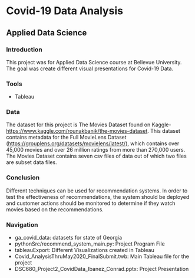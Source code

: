 # Covid-19 Data Analysis
## Applied Data Science

### Introduction
This project was for Applied Data Science course at Bellevue University.  The goal was create different visual presentations for Covid-19 Data.

### Tools
* Tableau

### Data
The dataset for this project is The Movies Dataset found on Kaggle- https://www.kaggle.com/rounakbanik/the-movies-dataset.  This dataset contains metadata for the Full MovieLens Dataset (https://grouplens.org/datasets/movielens/latest/), which contains over 45,000 movies and over 26 million ratings from more than 270,000 users.  The Movies Dataset contains seven csv files of data out of which two files are subset data files.


### Conclusion
Different techniques can be used for recommendation systems.  In order to test the effectiveness of recommendations, the system should be deployed and customer actions should be monitored to determine if they watch movies based on the recommendations.


### Navigation
* ga_covid_data: datasets for state of Georgia
* pythonSrc/recommend_system_main.py: Project Program File
* tableauExport: Different Visualizations created in Tableau
* Covid_AnalysisThruMay2020_FinalSubmit.twb: Main Tableau file for the project
* DSC680_Project2_CovidData_Ibanez_Conrad.pptx: Project Presentation

